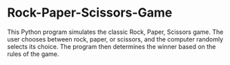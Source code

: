 # Rock-Paper-Scissors-Game
This Python program simulates the classic Rock, Paper, Scissors game. The user chooses between rock, paper, or scissors, and the computer randomly selects its choice. The program then determines the winner based on the rules of the game.
